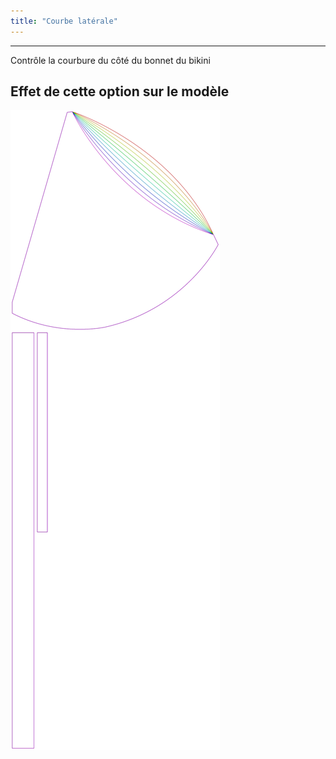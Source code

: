 ```yaml
---
title: "Courbe latérale"
---
```


***

Contrôle la courbure du côté du bonnet du bikini

## Effet de cette option sur le modèle

![Cette image montre l'effet de cette option en superposant plusieurs variantes qui ont une valeur différente pour cette option](bee_sidecurve_sample.svg "Effet de cette option sur le modèle")
